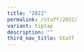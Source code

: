 ```yaml
---
title: "2022"
permalink: /staff/2022/
variant: tiptap
description: ""
third_nav_title: Staff
---
```

